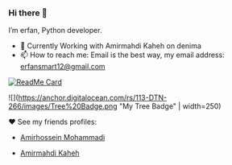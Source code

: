 ### Hi there 👋

I’m erfan, Python developer.

- 🔭 Currently Working with Amirmahdi Kaheh on denima
- 📫 How to reach me: Email is the best way, my email address: erfansmart12@gmail.com

[![ReadMe Card](https://github-readme-stats.vercel.app/api?username=erfansaberi&show_icons=true)](https://github.com/erfansaberi)

![](https://anchor.digitalocean.com/rs/113-DTN-266/images/Tree%20Badge.png "My Tree Badge" | width=250)

♥ See my friends profiles:

- [Amirhossein Mohammadi](https://github.com/BlackIQ)
  
- [Amirmahdi Kaheh](https://github.com/Amirmahdi-Kaheh)
  
